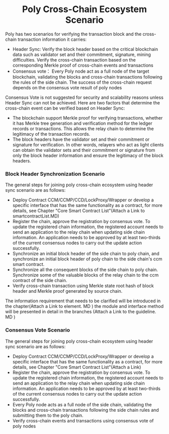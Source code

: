<h1 align="center">Poly Cross-Chain Ecosystem Scenario</h1>

Poly has two scenarios for verifying the transaction block and the cross-chain transaction information it carries:

- Header Sync: Verify the block header based on the critical blockchain data such as validator set and their commitment, signature, mining difficulties. Verify the cross-chain transaction based on the corresponding Merkle proof of cross-chain events and transactions
- Consensus vote： Every Poly node act as a full node of the target blockchain, validating the blocks and cross-chain transactions following the rules of the side chain. The success of the cross-chain request depends on the consensus vote result of poly nodes

Consensus Vote is not suggested for security and scalability reasons unless Header Sync can not be achieved. Here are two factors that determine the cross-chain event can be verified based on Header Sync:

- The blockchain support Merkle proof for verifying transactions, whether it has Merkle tree generation and verification method for the ledger records or transactions. This allows the relay chain to determine the legitimacy of the transaction records.
- The block headers have the validator set and their commitment or signature for verification. In other words, relayers who act as light clients can obtain the validator sets and their commitment or signature from only the block header information and ensure the legitimacy of the block headers.

### Block Header Synchronization Scenario

The general steps for joining poly cross-chain ecosystem using header sync scenario are as follows:

- Deploy Contract CCM/CCMP/CCD/LockProxy/Wrapper or develop a specific interface that has the same functionality as a contract, for more details, see Chapter "Core Smart Contract List"(Attach a Link to smartcontractList.MD)
- Register the chain, approve the registration by consensus vote. To update the registered chain information, the registered account needs to send an application to the relay chain when updating side chain information. An application needs to be approved by at least two-thirds of the current consensus nodes to carry out the update action successfully.
- Synchronize an initial block header of the side chain to poly chain, and synchronize an initial block header of poly chain to the side chain's ccm smart contract.
- Synchronize all the consequent blocks of the side chain to poly chain. Synchronize some of the valuable blocks of the relay chain to the ccm contract of the side chain.
- Verify cross-chain transaction using Merkle state root hash of block header and Merkle proof generated by source chain.

The information requirement that needs to be clarified will be introduced in the chapter(Attach a Link to element. MD )
the module and interface method will be presented in detail in the branches (Attach a Link to the guideline. MD )

### Consensus Vote Scenario

The general steps for joining poly cross-chain ecosystem using header sync scenario are as follows:

- Deploy Contract CCM/CCMP/CCD/LockProxy/Wrapper or develop a specific interface that has the same functionality as a contract, for more details, see Chapter "Core Smart Contract List"(Attach a Link)
- Register the chain, approve the registration by consensus vote. To update the registered chain information, the registered account needs to send an application to the relay chain when updating side chain information. An application needs to be approved by at least two-thirds of the current consensus nodes to carry out the update action successfully.
- Every Poly node acts as a full node of the side chain, validating the blocks and cross-chain transactions following the side chain rules and submitting them to the poly chain.
- Verify cross-chain events and transactions using consensus vote of poly nodes
